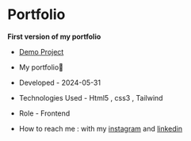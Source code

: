# Portfolio 

**First version of my portfolio**



- [Demo Project]()

- My portfolio🙂

- Developed - 2024-05-31

- Technologies Used - Html5 , css3 , Tailwind

- Role - Frontend

- How to reach me : with my [instagram](https://www.instagram.com/negar.ebn_web) and [linkedin](https://www.linkedin.com/in/negar-ebneali)

